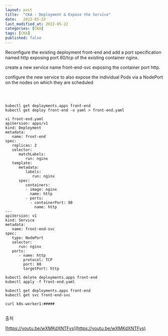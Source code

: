 ```yaml
---
layout: post
title:  "CKA - Deployment & Expose the Service"
date:   2022-05-22
last_modified_at: 2022-05-22
categories: [CKA]
tags: [CKA]
published: false
---
```


Reconfigure the existing deployment front-end and add a port specification named http exposing port 80/tcp of the 
existing container nginx.

create a new service name front-end-svc exposing the container port http.

configure the new service to also expose the individual Pods via a NodePort on the nodes on which they are scheduled

<br/>

```shell

kubectl get deployments.apps front-end
kubectl get deploy front-end -o yaml > front-end.yaml

vi front-end.yaml
apiVersion: apps/v1
kind: Deployment
metadata:
   name: front-end
spec:
   replicas: 2
   selector:
      matchLabels:
         run: nginx
   template:
      metadata:
         labels:
            run: nginx
      spec:
         containers:
         - image: nginx
           name: http
         - ports:
           - containerPort: 80
             name: http
---
apiVersion: v1
kind: Service
metadata:
   name: front-end-svc
spec:
   type: NodePort
   selector:
      run: nginx
   ports:
      - name: http
        protocol: TCP
        port: 80
        targetPort: http

kubectl delete deployments.apps front-end
kubectl apply -f front-end.yaml

kubectl get deployments.apps front-end
kubectl get svc front-end-svc

curl k8s-worker1:#####
      
```

출처

[https://youtu.be/wXMKdXNTFys](https://youtu.be/wXMKdXNTFys)